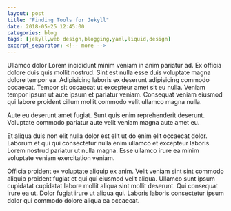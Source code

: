 ```yaml
---
layout: post
title: "Finding Tools for Jekyll"
date: 2018-05-25 12:45:00
categories: blog
tags: [jekyll,web design,blogging,yaml,liquid,design]
excerpt_separator: <!-- more -->
---
```

Ullamco dolor Lorem incididunt minim veniam in anim pariatur ad. Ex officia dolore duis quis mollit nostrud. Sint est nulla esse duis voluptate magna dolore tempor ea. Adipisicing laboris ex deserunt adipisicing commodo occaecat. Tempor sit occaecat ut excepteur amet sit eu nulla. Veniam tempor ipsum ut aute ipsum et pariatur veniam. Consequat veniam eiusmod qui labore proident cillum mollit commodo velit ullamco magna nulla.<!-- more -->

Aute eu deserunt amet fugiat. Sunt quis enim reprehenderit deserunt. Voluptate commodo pariatur aute velit veniam magna aute amet eu.

Et aliqua duis non elit nulla dolor est elit ut do enim elit occaecat dolor. Laborum et qui qui consectetur nulla enim ullamco et excepteur laboris. Lorem nostrud pariatur ut nulla magna. Esse ullamco irure ea minim voluptate veniam exercitation veniam.

Officia proident ex voluptate aliquip ex anim. Velit veniam sint sint commodo aliquip proident fugiat et qui qui eiusmod velit aliqua. Ullamco sunt ipsum cupidatat cupidatat labore mollit aliqua sint mollit deserunt. Qui consequat irure ea ut. Dolor fugiat irure ut aliqua qui. Laboris laboris consectetur ipsum dolor qui commodo dolore aliqua ea occaecat.